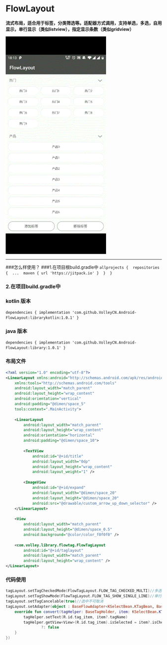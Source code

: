 # FlowLayout
**流式布局，适合用于标签，分类筛选等。适配器方式调用，支持单选，多选，自用显示，单行显示（类似listview），指定显示条数（类似gridview）**

![demo](https://github.com/VolleyCN/Android-FlowLayout/blob/master/image/demo.gif)
**  **
###怎么样使用？
###1.在项目根build.gradle中
`
allprojects { 
	repositories { 
		... 
		maven { url 'https://jitpack.io' } 
	} 
}
`
### 2.在项目build.gradle中
### kotlin 版本 
`
dependencies {
	 implementation 'com.github.VolleyCN.Android-FlowLayout:librarykotlin:1.0.1'
}
`
### java 版本
`
dependencies {
	 implementation 'com.github.VolleyCN.Android-FlowLayout:library:1.0.1'
}
`
### 布局文件
```XML
<?xml version="1.0" encoding="utf-8"?>
<LinearLayout xmlns:android="http://schemas.android.com/apk/res/android"
    xmlns:tools="http://schemas.android.com/tools"
    android:layout_width="match_parent"
    android:layout_height="wrap_content"
    android:orientation="vertical"
    android:padding="@dimen/space_5"
    tools:context=".MainActivity">

    <LinearLayout
        android:layout_width="match_parent"
        android:layout_height="wrap_content"
        android:orientation="horizontal"
        android:padding="@dimen/space_10">

        <TextView
            android:id="@+id/title"
            android:layout_width="0dp"
            android:layout_height="wrap_content"
            android:layout_weight="1" />

        <ImageView
            android:id="@+id/expand"
            android:layout_width="@dimen/space_20"
            android:layout_height="@dimen/space_20"
            android:src="@drawable/custom_arrow_up_down_selector" />
    </LinearLayout>

    <View
        android:layout_width="match_parent"
        android:layout_height="@dimen/space_0.5"
        android:background="@color/color_f0f0f0" />

    <com.volley.library.flowtag.FlowTagLayout
        android:id="@+id/taglayout"
        android:layout_width="match_parent"
        android:layout_height="wrap_content" />
</LinearLayout>
```
### 代码使用
```Kotlin
tagLayout.setTagCheckedMode(FlowTagLayout.FLOW_TAG_CHECKED_MULTI)//多选模式
tagLayout.setTagShowMode(FlowTagLayout.FLOW_TAG_SHOW_SINGLE_LINE)//单行显示
tagLayout.setTagCancelable(true)//选中不可取消
tagLayout.setAdapter(object : BaseFlowAdapter<KSelectBean.KTagBean, BaseTagHolder>(layout.adapter_radius_25_select_tag_item, tags) {
    override fun convert(tagHelper: BaseTagHolder, item: KSelectBean.KTagBean?) {
        tagHelper.setText(R.id.tag_item, item?.tagName)
        tagHelper.getView<View>(R.id.tag_item).isSelected = item?.isChecked()
                ?: false
    }
})
```
